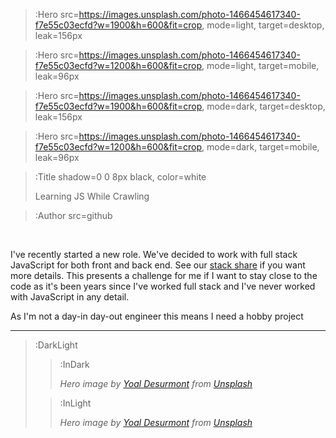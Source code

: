 > :Hero src=https://images.unsplash.com/photo-1466454617340-f7e55c03ecfd?w=1900&h=600&fit=crop,
>       mode=light,
>       target=desktop,
>       leak=156px

> :Hero src=https://images.unsplash.com/photo-1466454617340-f7e55c03ecfd?w=1200&h=600&fit=crop,
>       mode=light,
>       target=mobile,
>       leak=96px

> :Hero src=https://images.unsplash.com/photo-1466454617340-f7e55c03ecfd?w=1900&h=600&fit=crop,
>       mode=dark,
>       target=desktop,
>       leak=156px

> :Hero src=https://images.unsplash.com/photo-1466454617340-f7e55c03ecfd?w=1200&h=600&fit=crop,
>       mode=dark,
>       target=mobile,
>       leak=96px

> :Title shadow=0 0 8px black, color=white
>
> Learning JS While Crawling

> :Author src=github

<br>

I've recently started a new role. We've decided to work with full stack JavaScript for both front and back end. See our 
[stack share](https://stackshare.io/mind-gym/mind-gym) if you want more details. This presents a challenge for me if I 
want to stay close to the code as it's been years since I've worked full stack and I've never worked with JavaScript in 
any detail. 

As I'm not a day-in day-out engineer this means I need a hobby project



---

> :DarkLight
> > :InDark
> >
> > _Hero image by [Yoal Desurmont](https://unsplash.com/@yoal_des) from [Unsplash](https://unsplash.com)_
>
> > :InLight
> >
> > _Hero image by [Yoal Desurmont](https://unsplash.com/@yoal_des) from [Unsplash](https://unsplash.com)_